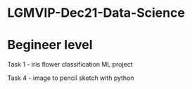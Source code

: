 # LGMVIP-Dec21-Data-Science
# Begineer level
Task 1 - iris flower classification ML project

Task 4 - image to pencil sketch with python
